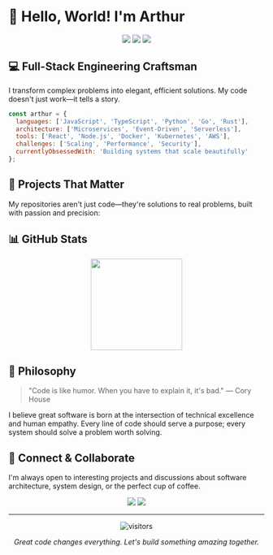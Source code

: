 # 👋 Hello, World! I'm Arthur

<div align="center">
  <img src="https://img.shields.io/badge/Code%20Quality-Legendary-gold?style=for-the-badge&logo=github" />
  <img src="https://img.shields.io/badge/Coffee%20Consumption-Critical-red?style=for-the-badge&logo=buymeacoffee" />
  <img src="https://img.shields.io/badge/Debugging%20Skills-Supernatural-blueviolet?style=for-the-badge&logo=stackexchange" />
</div>

## 💻 Full-Stack Engineering Craftsman

I transform complex problems into elegant, efficient solutions. My code doesn't just work—it tells a story.

```javascript
const arthur = {
  languages: ['JavaScript', 'TypeScript', 'Python', 'Go', 'Rust'],
  architecture: ['Microservices', 'Event-Driven', 'Serverless'],
  tools: ['React', 'Node.js', 'Docker', 'Kubernetes', 'AWS'],
  challenges: ['Scaling', 'Performance', 'Security'],
  currentlyObsessedWith: 'Building systems that scale beautifully'
};
```

## 🚀 Projects That Matter

My repositories aren't just code—they're solutions to real problems, built with passion and precision:



## 📊 GitHub Stats

<div align="center">
  <img height="180em" src="https://github-readme-stats.vercel.app/api?username=arthurnaldo&show_icons=true&theme=radical&include_all_commits=true&count_private=true"/>
</div>

## 🧠 Philosophy

> "Code is like humor. When you have to explain it, it's bad." — Cory House

I believe great software is born at the intersection of technical excellence and human empathy. Every line of code should serve a purpose; every system should solve a problem worth solving.

## 🔗 Connect & Collaborate

I'm always open to interesting projects and discussions about software architecture, system design, or the perfect cup of coffee.

<div align="center">
  <a href="https://linkedin.com/in/arthurn1"><img src="https://img.shields.io/badge/LinkedIn-0077B5?style=for-the-badge&logo=linkedin&logoColor=white"></a>
  <a href="https://arthurnaldo.github.io/officialwebsite/"><img src="https://img.shields.io/badge/Portfolio-FF5722?style=for-the-badge&logo=todoist&logoColor=white"></a>
</div>

---

<div align="center">
  <img src="https://visitor-badge.glitch.me/badge?page_id=arthurnaldo.arthurnaldo" alt="visitors">
  <p><i>Great code changes everything. Let's build something amazing together.</i></p>
</div>
